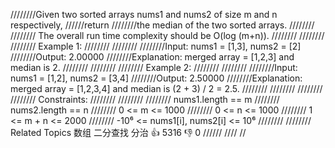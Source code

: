 ////////Given two sorted arrays nums1 and nums2 of size m and n respectively, 
//////return 
////////the median of the two sorted arrays. 
////////
//////// The overall run time complexity should be O(log (m+n)). 
////////
//////// 
//////// Example 1: 
////////
//////// 
////////Input: nums1 = [1,3], nums2 = [2]
////////Output: 2.00000
////////Explanation: merged array = [1,2,3] and median is 2.
//////// 
////////
//////// Example 2: 
////////
//////// 
////////Input: nums1 = [1,2], nums2 = [3,4]
////////Output: 2.50000
////////Explanation: merged array = [1,2,3,4] and median is (2 + 3) / 2 = 2.5.
//////// 
////////
//////// 
//////// Constraints: 
////////
//////// 
//////// nums1.length == m 
//////// nums2.length == n 
//////// 0 <= m <= 1000 
//////// 0 <= n <= 1000 
//////// 1 <= m + n <= 2000 
//////// -10⁶ <= nums1[i], nums2[i] <= 10⁶ 
//////// 
//////// Related Topics 数组 二分查找 分治 👍 5316 👎 0
//////
////
//
